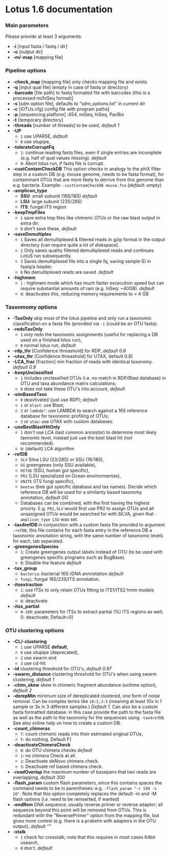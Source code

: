 # Lotus 1.6 documentation

### Main parameters

Please provide at least 3 arguments:
 * **-i** [input fasta / fastq / dir]
 * **-o** [output dir]
 * **-m/-map** [mapping file]

### Pipeline options

 - **-check_map** 
 [mapping file] only checks mapping file and exists
 - **-q** 
 [input qual file] (empty in case of fastq or directory)
 - **-barcode** 
 [file path] to fastq formated file with barcodes (this is a processed mi/hiSeq format)]
 - **-s** 
  [sdm option file], defaults to "sdm_options.txt" in current dir
 - **-c** 
  [lOTUs.cfg] config file with program paths]
 - **-p** 
  [sequencing platform] :454, miSeq, hiSeq, PacBio
 - **-t** 
  [temporary directory]
 - **-threads** 
  [number of threads] to be used, _default 1_
 - **-UP** 
   - `1` use UPARSE, _default_
   - `0` use otupipe,
 - **-tolerateCorruptFq** 
   - `1`: continue reading fastq files, even if single entries are incomplete (e.g. half of qual values missing). _default_ 
   - `0`: Abort lotus run, if fastq file is corrupt.  
 - **-custContamCheckDB** 
  This option checks in analogy to the phiX filter step in a custom DB (e.g. mouse genome, needs to be fasta format), for contaminant OTUs that are more likely to derrive from this genome than e.g. bacteria. Example: `-custContamCheckDB mouse.fna` (_default: empty_)
 - **-amplicon_type** 
   - **SSU**: small subunit (16S/18S) _default_
   - **LSU**: large subunit (23S/28S)
   - **ITS**: fungal ITS region
 - **-keepTmpFiles** 
   - `1` save extra tmp files like chimeric OTUs or the raw blast output in extra dir; 
   - `0` don't save these, _default_
 - **-saveDemultiplex** 
   - `1` Saves all demultiplexed & filtered reads in gzip format in the output directory (can require quite a lot of diskspace). 
   - `2` Only saves quality filtered demultiplexed reads and continues LotuS run subsequently. 
   - `3` Saves demultiplexed file into a single fq, saving sample ID in fastq/a header. 
   - `0` No demultiplexed reads are saved. _default_
 - **-highmem** 
   - `1` : highmem mode which has much faster excecution speed but can require substantial amounts of ram (e.g. hiSeq: ~40GB). _default_
   - `0`: deactivates this, reducing memory requirements to < 4 GB

###  Taxonmomy options 

 - **-TaxOnly** 
  skip most of the lotus pipeline and only run a taxonomic classification on a fasta file (provided via `-i` (could be an OTU fasta).
 - **-redoTaxOnly** 
   - `1` only redo the taxonomic assignments (useful for replacing a DB used on a finished lotus run), 
   - `0` normal lotus run, _default_
 - **-rdp_thr** 
  [Confidence threashold] for RDP, _default 0.8_
 - **-utax_thr** 
  [Confidence threashold] for UTAX, default 0.8]
 - **-LCA_frac** 
  [fraction] min fraction of reads with identical taxonomy. _default 0.9_
 - **-keepUnclassified** 
   - `1` includes unclassified OTUs (i.e. no match in RDP/Blast database) in OTU and taxa abundance matrix calculations; 
   - `0` does not take these OTU's into account, _default_
 - **-simBasedTaxo** 
   - `0` deavtivated (just use RDP);  _default_
   - `1` or `blast`: use Blast; 
   - `2` or `lambda"`: use LAMBDA to search against a 16S reference database for taxonomic profiling of OTUs; 
   - `3` or `utax`: use UTAX with custom databases. 
 - **-useBestBlastHitOnly** 
   - `1` don't use LCA (last common ancestor) to determine most likely taxnomic level, instead just use the best blast hit (not recommended). 
   - `0`: (default) LCA algorithm
 - **-refDB** 
   - `SLV` Silva LSU (23/28S) or SSU (16/18S), 
   - `GG` greengenes (only SSU available), 
   - `HITdb` (SSU, human gut specific), 
   - `PR2` (LSU spezialized on Ocean environmentas), 
   - `UNITE` (ITS fungi specific), 
   - `beetax` (bee gut specific database and tax names). Decide which reference DB will be used for a similarity based taxonomy annotation, _default GG_
   - Databases can be combined, with the first having the highest prioirty. E.g. `PR2,SLV` would first use PR2 to assign OTUs and all unaasigned OTUs would be searched for with SILVA, given that `-amplicon_type LSU` was set.
 - **-tax4refDB** 
  in conjunction with a custom fasta file provided to argument `-refDB`, this file contains for each fasta entry in the reference DB a taxonomic annotation string, with the same number of taxonomic levels for each, tab separated.  
 - **-greengenesSpecies** 
   - `1`: Create greengenes output labels instead of OTU (to be used with greengenes specific programs such as BugBase). 
   - `0`: Disable the feature _default_
 - **-tax_group** 
   - `bacteria`: bacterial 16S rDNA annnotation _default_
   - `fungi`: fungal 18S/23S/ITS annotation. 
 - **-itsextraction** 
   - `1`: use ITSx to only retain OTUs fitting to ITS1/ITS2 hmm models _default_
   - `0`: deactivate
 - **-itsx_partial** 
   - `0-100`: parameters for ITSx to extract partial (%) ITS regions as well; 0: deactivate; Default=0]


### OTU clustering options 
 
 - **-CL/-clustering** 
   - `1` use UPARSE **default**, 
   - `0` use otupipe (deprecated), 
   - `2` use swarm and 
   - `3` use cd-hit
 - **-id** 
   clustering threshold for OTU's, _default 0.97_
 - **-swarm_distance** 
   clustering threshold for OTU's when using swarm clustering, _default 1_
 - **-chim_skew** 
   skew in chimeric fragment abundance (uchime option), _default 2_
 - **-derepMin** 
   minimum size of dereplicated clustered, one form of noise removal. Can be complex terms like `10:1,3:3` (meaning at least 10x in 1 sample or 3x in 3 different samples.) _Default 1_. 
Can also be a custom fasta formatted database: in this case provide the path to the fasta file as well as the path to the taxonomy for the sequences using `-tax4refDB`. See also online help on how to create a custom DB.
 - **-count_chimeras** 
   - `T`: count chimeric reads into their estimated original OTUs, 
   - `F`: do nothing. Default F]
 - **-deactivateChimeraCheck** 
   - `0`: do OTU chimera checks  _default_
   - `1`: no chimera Check at all. 
   - `2`: Deactivate deNovo chimera check. 
   - `3`: Deactivate ref based chimera check.
 - **-readOverlap** 
   the maximum number of basepairs that two reads are overlapping, _default 300_
 - **-flash_param** 
   custom flash parameters, since this contains spaces the command needs to be in parentheses: e.g. `-flash_param "-r 150 -s 20"`. Note that this option completely replaces the default -m and -M flash options (_i.e._ need to be reinserted, if wanted)
 - **-endRem** 
   DNA sequence, usually reverse primer or reverse adaptor; all sequence beyond this point will be removed from OTUs. This is redundant with the "ReversePrimer" option from the mapping file, but gives more control (e.g. there is a probelm with adaptors in the OTU output), _default ""_
 - **-xtalk** 
   - `1` check for crosstalk; note that this requires in most cases 64bit usearch, 
   - `0` don't. _default_
